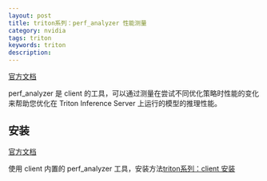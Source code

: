 ```yaml
---
layout: post
title: triton系列：perf_analyzer 性能测量
category: nvidia
tags: triton
keywords: triton
description:
---
```


[官方文档](https://github.com/triton-inference-server/client/blob/main/src/c++/perf_analyzer/README.md)

perf_analyzer 是 client 的工具，可以通过测量在尝试不同优化策略时性能的变化来帮助您优化在 Triton Inference Server 上运行的模型的推理性能。

## 安装

[官方文档](https://github.com/triton-inference-server/client/blob/main/src/c%2B%2B/perf_analyzer/docs/install.md)

使用 client 内置的 perf_analyzer 工具，安装方法[triton系列：client 安装](https://chiemon.github.io/2023/07/17/triton%E7%B3%BB%E5%88%97-client-%E5%AE%89%E8%A3%85.html)
